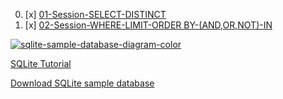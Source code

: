 00. [x] [01-Session-SELECT-DISTINCT](./01-Session-SELECT-DISTINCT.sql)
02. [x] [02-Session-WHERE-LIMIT-ORDER BY-(AND,OR,NOT)-IN](./02-Session-WHERE-LIMIT-ORDER%20BY-(AND%2COR%2CNOT)-IN.sql)

[![sqlite-sample-database-diagram-color](https://www.sqlitetutorial.net/wp-content/uploads/2015/11/sqlite-sample-database-color.jpg)][sqlDbDiagram]

[SQLite Tutorial](https://www.sqlitetutorial.net/)

[Download SQLite sample database][sqlDownload]

[mainPage]: https://github.com/celik-muhammed/00-Index-of-GitHub-Public-Projects-Repository-Logs

[sqlDbDiagram]: https://www.sqlitetutorial.net/sqlite-tutorial/sqlite-sample-database/

[sqlDownload]: https://www.sqlitetutorial.net/wp-content/uploads/2018/03/chinook.zip
